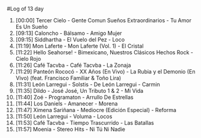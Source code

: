 #Log of 13 day

1. [00:00] Tercer Cielo - Gente Comun Sueños Extraordinarios - Tu Amor Es Un Sueño
1. [09:13] Caloncho - Bálsamo - Amigo Mujer
1. [09:15] Siddhartha - El Vuelo del Pez - Loco
1. [11:19] Mon Laferte - Mon Laferte (Vol. 1) - El Cristal
1. [11:22] Hello Seahorse! - Bimexicano, Nuestros Clásicos Hechos Rock - Cielo Rojo
1. [11:26] Café Tacvba - Café Tacvba - La Zonaja
1. [11:29] Panteón Rococó - XX Años (En Vivo) - La Rubia y el Demonio (En Vivo) (feat. Francisco Familiar & Toño Lira)
1. [11:31] León Larregui - Solstis - De León Larregui - Carmin
1. [11:35] Dildo - José José, Un Tributo 1 & 2 - Mi Vida
1. [11:40] Zoé - Programaton - Arrullo De Estrellas
1. [11:44] Los Daniels - Amanecer - Morena
1. [11:47] Ximena Sariñana - Mediocre (Edición Especial) - Reforma
1. [11:50] León Larregui - Voluma - Locos
1. [11:53] Café Tacvba - Tiempo Trascurrido - Las Batallas
1. [11:57] Moenia - Stereo Hits - Ni Tú Ni Nadie
